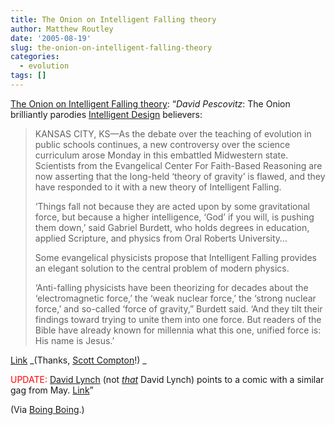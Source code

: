 ```yaml
---
title: The Onion on Intelligent Falling theory
author: Matthew Routley
date: '2005-08-19'
slug: the-onion-on-intelligent-falling-theory
categories:
  - evolution
tags: []
---
```


<a href="http://www.boingboing.net/2005/08/18/the_onion_on_intelli.html">The Onion on Intelligent Falling theory</a>: &#8220;<em>David Pescovitz</em>:
The Onion brilliantly parodies <a href="http://www.newyorker.com/fact/content/articles/050530fa_fact">Intelligent Design</a> believers:</p>

<blockquote>KANSAS CITY, KS—As the debate over the teaching of evolution in public schools continues, a new controversy over the science curriculum arose Monday in this embattled Midwestern state. Scientists from the Evangelical Center For Faith-Based Reasoning are now asserting that the long-held &#8216;theory of gravity&#8217; is flawed, and they have responded to it with a new theory of Intelligent Falling.

&#8216;Things fall not because they are acted upon by some gravitational force, but because a higher intelligence, &#8216;God&#8217; if you will, is pushing them down,&#8217; said Gabriel Burdett, who holds degrees in education, applied Scripture, and physics from Oral Roberts University&#8230;

Some evangelical physicists propose that Intelligent Falling provides an elegant solution to the central problem of modern physics.

&#8216;Anti-falling physicists have been theorizing for decades about the &#8216;electromagnetic force,&#8217; the &#8216;weak nuclear force,&#8217; the &#8216;strong nuclear force,&#8217; and so-called &#8216;force of gravity,&#8221; Burdett said. &#8216;And they tilt their findings toward trying to unite them into one force. But readers of the Bible have already known for millennia what this one, unified force is: His name is Jesus.&#8217;</blockquote>

<p><a href="http://www.theonion.com/news/index.php?issue=4133&amp;n=2">Link</a> _(Thanks, <a href="http://scottcompton.com/">Scott Compton</a>!)
_</p>

<p><font color="red">UPDATE:</font> <a href="http://www.ficwad.com/">David Lynch</a> (not <em><a href="http://www.boingboing.net/2005/06/30/david_lynch_now_does.html">that</a></em> David Lynch) points to a comic with a similar gag from May. <a href="http://www.idrewthis.org/2005/gravity.html">Link</a>&#8221;</p>

<p>(Via <a href="http://www.boingboing.net/">Boing Boing</a>.)</p>